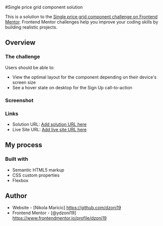 #Single price grid component solution

This is a solution to the [Single price grid component challenge on Frontend Mentor](https://www.frontendmentor.io/challenges/single-price-grid-component-5ce41129d0ff452fec5abbbc). Frontend Mentor challenges help you improve your coding skills by building realistic projects. 


## Overview


### The challenge

Users should be able to:

- View the optimal layout for the component depending on their device's screen size
- See a hover state on desktop for the Sign Up call-to-action

### Screenshot




### Links

- Solution URL: [Add solution URL here](https://your-solution-url.com)
- Live Site URL: [Add live site URL here](https://your-live-site-url.com)

## My process

### Built with

- Semantic HTML5 markup
- CSS custom properties
- Flexbox



## Author

- Website - [Nikola Maricic] https://github.com/dzoni19
- Frontend Mentor - [@ydzoni19] https://www.frontendmentor.io/profile/dzoni19
